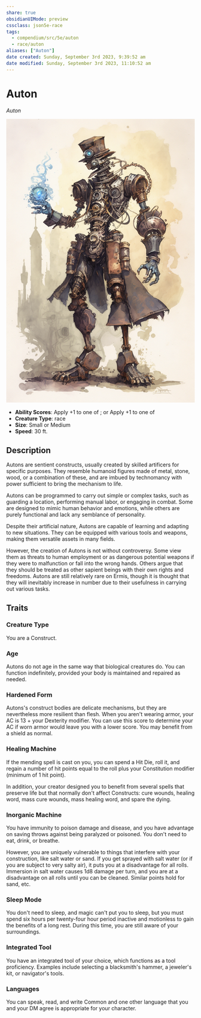```yaml
---
share: true
obsidianUIMode: preview
cssclass: json5e-race
tags:
  - compendium/src/5e/auton
  - race/auton
aliases: ["Auton"]
date created: Sunday, September 3rd 2023, 9:39:52 am
date modified: Sunday, September 3rd 2023, 11:10:52 am
---
```


# Auton

*Auton*

![](../../../assets/img/auton.png)  

- **Ability Scores**: Apply +1 to one of ; or Apply +1 to one of 
- **Creature Type**: race
- **Size**: Small or Medium
- **Speed**: 30 ft.


## Description

Autons are sentient constructs, usually created by skilled artificers for specific purposes. They resemble humanoid figures made of metal, stone, wood, or a combination of these, and are imbued by technomancy with power sufficient to bring the mechanism to life.

Autons can be programmed to carry out simple or complex tasks, such as guarding a location, performing manual labor, or engaging in combat. Some are designed to mimic human behavior and emotions, while others are purely functional and lack any semblance of personality.

Despite their artificial nature, Autons are capable of learning and adapting to new situations. They can be equipped with various tools and weapons, making them versatile assets in many fields.

However, the creation of Autons is not without controversy. Some view them as threats to human employment or as dangerous potential weapons if they were to malfunction or fall into the wrong hands. Others argue that they should be treated as other sapient beings with their own rights and freedoms. Autons are still relatively rare on Ermis, though it is thought that they will inevitably increase in number due to their usefulness in carrying out various tasks.

## Traits

### Creature Type

You are a Construct.

### Age

Autons do not age in the same way that biological creatures do. You can function indefinitely, provided your body is maintained and repaired as needed.

### Hardened Form

Autons's construct bodies are delicate mechanisms, but they are nevertheless more resilient than flesh. When you aren't wearing armor, your AC is 13 + your Dexterity modifier. You can use this score to determine your AC if worn armor would leave you with a lower score. You may benefit from a shield as normal.

### Healing Machine

If the mending spell is cast on you, you can spend a Hit Die, roll it, and regain a number of hit points equal to the roll plus your Constitution modifier (minimum of 1 hit point).

In addition, your creator designed you to benefit from several spells that preserve life but that normally don't affect Constructs: cure wounds, healing word, mass cure wounds, mass healing word, and spare the dying.

### Inorganic Machine

You have immunity to poison damage and  disease, and you have advantage on saving throws against being paralyzed or poisoned. You don't need to eat, drink, or breathe.

However, you are uniquely vulnerable to things that interfere with your construction, like salt water or sand. If you get sprayed with salt water (or if you are subject to very salty air), it puts you at a disadvantage for all rolls. Immersion in salt water causes 1d8 damage per turn, and you are at a disadvantage on all rolls until you can be cleaned. Similar points hold for sand, etc.

### Sleep Mode

You don't need to sleep, and magic can't put you to sleep, but you must spend six hours per twenty-four hour period inactive and motionless to gain the benefits of a long rest. During this time, you are still aware of your surroundings.

### Integrated Tool

You have an integrated tool of your choice, which functions as a tool proficiency. Examples include selecting a blacksmith's hammer, a jeweler's kit, or navigator's tools.

### Languages

You can speak, read, and write Common and one other language that you and your DM agree is appropriate for your character.